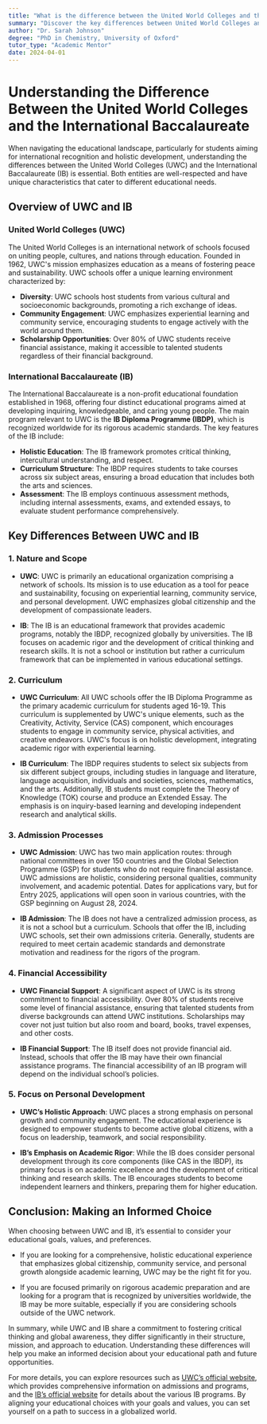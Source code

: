 ```yaml
---
title: "What is the difference between the United World Colleges and the International Baccalaureate?"
summary: "Discover the key differences between United World Colleges and International Baccalaureate, two respected educational systems promoting global learning."
author: "Dr. Sarah Johnson"
degree: "PhD in Chemistry, University of Oxford"
tutor_type: "Academic Mentor"
date: 2024-04-01
---
```


# Understanding the Difference Between the United World Colleges and the International Baccalaureate

When navigating the educational landscape, particularly for students aiming for international recognition and holistic development, understanding the differences between the United World Colleges (UWC) and the International Baccalaureate (IB) is essential. Both entities are well-respected and have unique characteristics that cater to different educational needs.

## Overview of UWC and IB

### United World Colleges (UWC)

The United World Colleges is an international network of schools focused on uniting people, cultures, and nations through education. Founded in 1962, UWC's mission emphasizes education as a means of fostering peace and sustainability. UWC schools offer a unique learning environment characterized by:

- **Diversity**: UWC schools host students from various cultural and socioeconomic backgrounds, promoting a rich exchange of ideas.
- **Community Engagement**: UWC emphasizes experiential learning and community service, encouraging students to engage actively with the world around them.
- **Scholarship Opportunities**: Over 80% of UWC students receive financial assistance, making it accessible to talented students regardless of their financial background.

### International Baccalaureate (IB)

The International Baccalaureate is a non-profit educational foundation established in 1968, offering four distinct educational programs aimed at developing inquiring, knowledgeable, and caring young people. The main program relevant to UWC is the **IB Diploma Programme (IBDP)**, which is recognized worldwide for its rigorous academic standards. The key features of the IB include:

- **Holistic Education**: The IB framework promotes critical thinking, intercultural understanding, and respect.
- **Curriculum Structure**: The IBDP requires students to take courses across six subject areas, ensuring a broad education that includes both the arts and sciences.
- **Assessment**: The IB employs continuous assessment methods, including internal assessments, exams, and extended essays, to evaluate student performance comprehensively.

## Key Differences Between UWC and IB

### 1. Nature and Scope

- **UWC**: UWC is primarily an educational organization comprising a network of schools. Its mission is to use education as a tool for peace and sustainability, focusing on experiential learning, community service, and personal development. UWC emphasizes global citizenship and the development of compassionate leaders.

- **IB**: The IB is an educational framework that provides academic programs, notably the IBDP, recognized globally by universities. The IB focuses on academic rigor and the development of critical thinking and research skills. It is not a school or institution but rather a curriculum framework that can be implemented in various educational settings.

### 2. Curriculum

- **UWC Curriculum**: All UWC schools offer the IB Diploma Programme as the primary academic curriculum for students aged 16-19. This curriculum is supplemented by UWC's unique elements, such as the Creativity, Activity, Service (CAS) component, which encourages students to engage in community service, physical activities, and creative endeavors. UWC's focus is on holistic development, integrating academic rigor with experiential learning.

- **IB Curriculum**: The IBDP requires students to select six subjects from six different subject groups, including studies in language and literature, language acquisition, individuals and societies, sciences, mathematics, and the arts. Additionally, IB students must complete the Theory of Knowledge (TOK) course and produce an Extended Essay. The emphasis is on inquiry-based learning and developing independent research and analytical skills.

### 3. Admission Processes

- **UWC Admission**: UWC has two main application routes: through national committees in over 150 countries and the Global Selection Programme (GSP) for students who do not require financial assistance. UWC admissions are holistic, considering personal qualities, community involvement, and academic potential. Dates for applications vary, but for Entry 2025, applications will open soon in various countries, with the GSP beginning on August 28, 2024.

- **IB Admission**: The IB does not have a centralized admission process, as it is not a school but a curriculum. Schools that offer the IB, including UWC schools, set their own admissions criteria. Generally, students are required to meet certain academic standards and demonstrate motivation and readiness for the rigors of the program.

### 4. Financial Accessibility

- **UWC Financial Support**: A significant aspect of UWC is its strong commitment to financial accessibility. Over 80% of students receive some level of financial assistance, ensuring that talented students from diverse backgrounds can attend UWC institutions. Scholarships may cover not just tuition but also room and board, books, travel expenses, and other costs.

- **IB Financial Support**: The IB itself does not provide financial aid. Instead, schools that offer the IB may have their own financial assistance programs. The financial accessibility of an IB program will depend on the individual school’s policies.

### 5. Focus on Personal Development

- **UWC’s Holistic Approach**: UWC places a strong emphasis on personal growth and community engagement. The educational experience is designed to empower students to become active global citizens, with a focus on leadership, teamwork, and social responsibility.

- **IB’s Emphasis on Academic Rigor**: While the IB does consider personal development through its core components (like CAS in the IBDP), its primary focus is on academic excellence and the development of critical thinking and research skills. The IB encourages students to become independent learners and thinkers, preparing them for higher education.

## Conclusion: Making an Informed Choice

When choosing between UWC and IB, it’s essential to consider your educational goals, values, and preferences. 

- If you are looking for a comprehensive, holistic educational experience that emphasizes global citizenship, community service, and personal growth alongside academic learning, UWC may be the right fit for you.

- If you are focused primarily on rigorous academic preparation and are looking for a program that is recognized by universities worldwide, the IB may be more suitable, especially if you are considering schools outside of the UWC network.

In summary, while UWC and IB share a commitment to fostering critical thinking and global awareness, they differ significantly in their structure, mission, and approach to education. Understanding these differences will help you make an informed decision about your educational path and future opportunities. 

For more details, you can explore resources such as [UWC’s official website](https://www.uwc.org/), which provides comprehensive information on admissions and programs, and the [IB’s official website](https://www.ibo.org/) for details about the various IB programs. By aligning your educational choices with your goals and values, you can set yourself on a path to success in a globalized world.
    